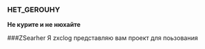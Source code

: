 ### HET_GEROUHY

**Не курите и не нюхайте**

###ZSearher 
 
 Я zxclog представляю вам проект для поьзования

